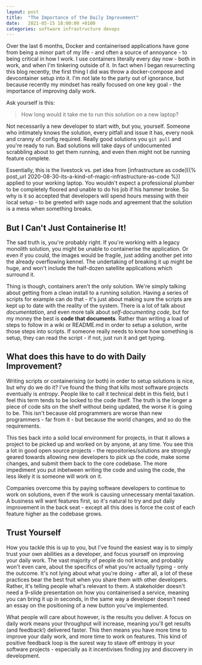 ```yaml
---
layout: post
title:  "The Importance of the Daily Improvement"
date:   2021-05-15 18:00:00 +0100
categories: software infrastructure devops
---
```


Over the last 6 months, Docker and containerised applications have gone from being a minor part of my life - and often a source of annoyance - to being critical in how I work. I use containers literally every day now - both in work, and when I'm tinkering outside of it. In fact when I began resurrecting this blog recently, the first thing I did was throw a docker-compose and devcontainer setup into it. I'm not late to the party out of ignorance, but because recently my mindset has really focused on one key goal - the importance of improving daily work.

Ask yourself is this:

> How long would it take me to run this solution on a new laptop?

Not necessarily a new developer to start with, but you, yourself. Someone who intimately knows the solution, every pitfall and issue it has, every nook and cranny of config required. Really good solutions you ```git pull``` and you're ready to run. Bad solutions will take days of undocumented scrabbling about to get them running, and even then might not be running feature complete.

Essentially, this is the livestock vs. pet idea from [infrastructure as code]({% post_url 2020-08-30-its-a-kind-of-magic-infrastructure-as-code %}) applied to your working laptop. You wouldn't expect a professional plumber to be completely floored and unable to do his job if his hammer broke. So why is it so accepted that developers will spend hours messing with their local setup - to be greeted with sage nods and agreement that the solution is a mess when something breaks.

## But I Can't Just Containerise It!

The sad truth is, you're probably right. If you're working with a legacy monolith solution, you might be unable to containerise the application. Or even if you could, the images would be fragile, just adding another pet into the already overflowing kennel. The undertaking of breaking it up might be huge, and won't include the half-dozen satellite applications which surround it. 

Thing is though, containers aren't the only solution. We're simply talking about getting from a clean install to a running solution. Having a series of scripts for example can do that - it's just about making sure the scripts are kept up to date with the reality of the system. There is a lot of talk about *documentation*, and even more talk about *self-documenting code*, but for my money the best is **code that documents**. Rather than writing a load of steps to follow in a wiki or README.md in order to setup a solution, write those steps into scripts. If someone really needs to know how something is setup, they can read the script - if not, just run it and get typing.

## What does this have to do with Daily Improvement?

Writing scripts or containerising (or both) in order to setup solutions is nice, but why do we do it? I've found the thing that kills most software projects eventually is *entropy*. People like to call it technical debt in this field, but I feel this term tends to be locked to the code itself. The truth is the longer a piece of code sits on the shelf without being updated, the worse it is going to be. This isn't because old programmers are worse than new programmers - far from it - but because the world changes, and so do the requirements.

This ties back into a solid local environment for projects, in that it allows a project to be picked up and worked on by anyone, at any time. You see this a lot in good open source projects - the repositories/solutions are strongly geared towards allowing new developers to pick up the code, make some changes, and submit them back to the core codebase. The more impediment you put inbetween writing the code and using the code, the less likely it is someone will work on it.

Companies overcome this by paying software developers to continue to work on solutions, even if the work is causing unnecessary mental taxation. A business will want features first, so it's natural to try and put daily improvement in the back seat - except all this does is force the cost of each feature higher as the codebase grows.

## Trust Yourself

How you tackle this is up to you, but I've found the easiest way is to simply trust your own abilities as a developer, and focus yourself on improving your daily work. The vast majority of people do not know, and probably won't even care, about the specifics of what you're actually typing - only the outcome. It's not lying about what you're doing - after all, a lot of these practices bear the best fruit when you share them with other developers. Rather, it's telling people what's relevant to them. A stakeholder doesn't need a 9-slide presentation on how you containerised a service, meaning you can bring it up in seconds, in the same way a developer doesn't need an essay on the positioning of a new button you've implemented. 

What people will care about however, is the results you deliver. A focus on daily work means your throughput will increase, meaning you'll get results (and feedback!) delivered faster. This then means you have more time to improve your daily work, and more time to work on features. This kind of positive feedback loop is the surest way to stave off entropy in your software projects - especially as it incentivises finding joy and discovery in development. 